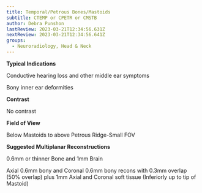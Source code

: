 ```yaml
---
title: Temporal/Petrous Bones/Mastoids
subtitle: CTEMP or CPETR or CMSTB
author: Debra Punshon
lastReview: 2023-03-21T12:34:56.631Z
nextReview: 2023-03-21T12:34:56.641Z
groups:
  - Neuroradiology, Head & Neck
---
```

**T﻿ypical Indications**

C﻿onductive hearing loss and other middle ear symptoms

B﻿ony inner ear deformities

**C﻿ontrast**

N﻿o contrast

**F﻿ield of View**

B﻿elow Mastoids to above Petrous Ridge-Small FOV

**S﻿uggested Multiplanar Reconstructions**

0﻿.6mm or thinner Bone and 1mm Brain

A﻿xial 0.6mm bony and Coronal 0.6mm bony recons with 0.3mm overlap (50% overlap) plus 1mm Axial and Coronal soft tissue (Inferiorly up to tip of Mastoid)